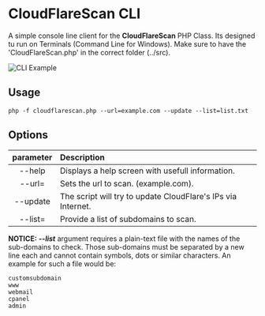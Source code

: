 # CloudFlareScan CLI

A simple console line client for the **CloudFlareScan** PHP Class. Its designed tu run on Terminals (Command Line for Windows). Make sure to have the 'CloudFlareScan.php' in the correct folder (../src).

![CLI Example](https://raw.githubusercontent.com/drvy/CloudFlareScan/master/cli/cli_example.png "CLI Example")

## Usage

    php -f cloudflarescan.php --url=example.com --update --list=list.txt

## Options
| parameter | Description |
| :-------: |:------------|
| --help | Displays a help screen with usefull information. |
| --url= | Sets the url to scan. (example.com). |
| --update | The script will try to update CloudFlare's IPs via Internet. |
| --list= | Provide a list of subdomains to scan.|

**NOTICE:** ***--list*** argument requires a plain-text file with the names of the sub-domains to check. Those sub-domains must be separated by a new line each and cannot contain symbols, dots or similar characters. An example for such a file would be:

    customsubdomain
    www
    webmail
    cpanel
    admin